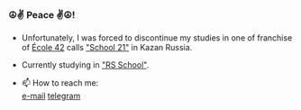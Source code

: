 <!--
**VukolRo/VukolRo** is a ✨ _special_ ✨ repository because its `README.md` (this file) appears on your GitHub profile.

Here are some ideas to get you started:

- 🔭 I’m currently working on ...
- 🌱 I’m currently learning ...
- 👯 I’m looking to collaborate on ...
- 🤔 I’m looking for help with ...
- 💬 Ask me about ...
- 📫 How to reach me: ...
- 😄 Pronouns: ...
- ⚡ Fun fact: ...
-->

### ☮️✌️ Peace ✌️☮️!
- Unfortunately, I was forced to discontinue my studies in one of franchise of [École 42](https://en.wikipedia.org/wiki/42_(school)) calls ["School 21"](https://21-school.ru/) in Kazan Russia.
- Currently studying in ["RS School"](https://rs.school/).
  
 
  
- 📫 How to reach me:    
  [e-mail](mailto:vukolov.rodion@mail.ru) [telegram](https://t.me/moio_imya)
